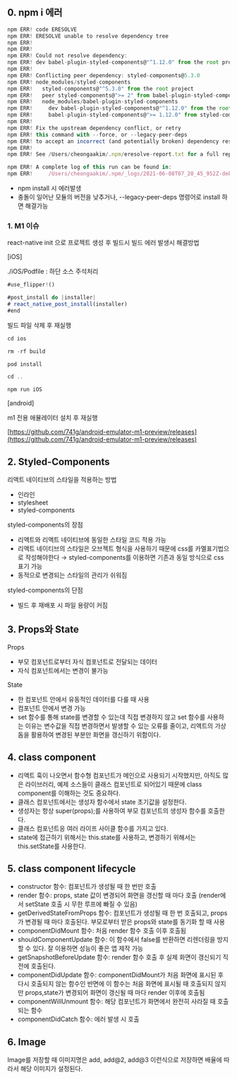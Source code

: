 ## 0. npm i 에러

```jsx
npm ERR! code ERESOLVE
npm ERR! ERESOLVE unable to resolve dependency tree
npm ERR! 
npm ERR! 
npm ERR! Could not resolve dependency:
npm ERR! dev babel-plugin-styled-components@"^1.12.0" from the root project
npm ERR! 
npm ERR! Conflicting peer dependency: styled-components@5.3.0
npm ERR! node_modules/styled-components
npm ERR!   styled-components@"^5.3.0" from the root project
npm ERR!   peer styled-components@">= 2" from babel-plugin-styled-components@1.12.0
npm ERR!   node_modules/babel-plugin-styled-components
npm ERR!     dev babel-plugin-styled-components@"^1.12.0" from the root project
npm ERR!     babel-plugin-styled-components@">= 1.12.0" from styled-components@5.3.0
npm ERR! 
npm ERR! Fix the upstream dependency conflict, or retry
npm ERR! this command with --force, or --legacy-peer-deps
npm ERR! to accept an incorrect (and potentially broken) dependency resolution.
npm ERR! 
npm ERR! See /Users/cheongaakim/.npm/eresolve-report.txt for a full report.

npm ERR! A complete log of this run can be found in:
npm ERR!     /Users/cheongaakim/.npm/_logs/2021-06-08T07_20_45_952Z-debug.log
```

- npm install 시 에러발생
- 충돌이 일어난 모듈의 버전을 낮추거나, --legacy-peer-deps 명령어로 install 하면 해결가능

### 1. M1 이슈

react-native init 으로 프로젝트 생성 후 빌드시 빌드 에러 발생시 해결방법

[iOS]

./iOS/Podfile : 하단 소스 주석처리

```jsx
#use_flipper!()

#post_install do |installer|
# react_native_post_install(installer)
#end
```

빌드 파일 삭제 후 재실행

```jsx
cd ios

rm -rf build

pod install

cd ..

npm run iOS
```

[android]

m1 전용 애뮬레이터 설치 후 재실행

[https://github.com/741g/android-emulator-m1-preview/releases](https://github.com/741g/android-emulator-m1-preview/releases) 

## 2. Styled-Components

리액트 네이티브의 스타일을 적용하는 방법

- 인라인
- stylesheet
- styled-components

styled-components의 장점

- 리액트와 리액트 네이티브에 동일한 스타일 코드 적용 가능
- 리액트 네이티브의 스타일은 오브젝트 형식을 사용하기 때문에 css를 카멜표기법으로 작성해야한다 → styled-components를 이용하면 기존과 동일 방식으로 css 표기 가능
- 동적으로 변경되는 스타일의 관리가 쉬워짐

styled-components의 단점

- 빌드 후 재배포 시 파일 용량이 커짐

## 3. Props와 State

Props

- 부모 컴포넌트로부터 자식 컴포넌트로 전달되는 데이터
- 자식 컴포넌트에서는 변경이 불가능

State

- 한 컴포넌트 안에서 유동적인 데이터를 다룰 때 사용
- 컴포넌트 안에서 변경 가능
- set 함수를 통해 state를 변경할 수 있는데 직접 변경하지 않고 set 함수를 사용하는 이유는 변수값을 직접 변경하면서 발생할 수 있는 오류를 줄이고, 리액트의 가상 돔을 활용하여 변경된 부분만 화면을 갱신하기 위함이다.

## 4. class component

- 리액트 훅이 나오면서 함수형 컴포넌트가 메인으로 사용되기 시작했지만, 아직도 많은 라이브러리, 예제 소스들이 클래스 컴포넌트로 되어있기 때문에 class component를 이해하는 것도 중요하다.
- 클래스 컴포넌트에서는 생성자 함수에서 state 초기값을 설정한다.
- 생성자는 항상 super(props);를 사용하여 부모 컴포넌트의 생성자 함수를 호출한다.
- 클래스 컴포넌트응 여러 라이프 사이클 함수를 가지고 있다.
- state에 접근하기 위해서는 this.state를 사용하고, 변경하기 위해서는 this.setState를 사용한다.

## 5. class component lifecycle

- constructor 함수: 컴포넌트가 생성될 때 한 번만 호출
- render 함수: props, state 값이 변경되어 화면을 갱신할 때 마다 호출 (render에서 setState 호출 시 무한 루프에 빠질 수 있음)
- getDerivedStateFromProps 함수: 컴포넌트가 생성될 때 한 번 호출되고, props가 변경될 때 마다 호출된다. 부모로부터 받은 props와 state를 동기화 할 때 사용
- componentDidMount 함수: 처음 render 함수 호출 이후 호출됨
- shouldComponentUpdate 함수: 이 함수에서 false를 반환하면 리렌더링을 방지할 수 있다. 잘 이용하면 성능이 좋은 앱 제작 가능
- getSnapshotBeforeUpdate 함수: render 함수 호출 후 실제 화면이 갱신되기 직전에 호출된다.
- componentDidUpdate 함수: componentDidMount가 처음 화면에 표시된 후 다시 호출되지 않는 함수인 반면에 이 함수는 처음 화면에 표시될 때 호출되지 않지만 props,state가 변경되어 화면이 갱신될 때 마다 render 이후에 호출됨
- componentWillUnmount 함수: 해당 컴포넌트가 화면에서 완전히 사라질 때 호출되는 함수
- componentDidCatch 함수: 에러 발생 시 호출

## 6. Image

Image를 저장할 때 이미지명은 add, add@2, add@3 이런식으로 저장하면 배율에 따라서 해당 이미지가 설정된다.
